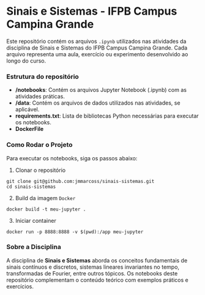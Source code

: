 # Sinais e Sistemas - IFPB Campus Campina Grande

Este repositório contém os arquivos `.ipynb` utilizados nas atividades da disciplina de Sinais e Sistemas do IFPB Campus Campina Grande. Cada arquivo representa uma aula, exercício ou experimento desenvolvido ao longo do curso.

### Estrutura do repositório

- **/notebooks**: Contém os arquivos Jupyter Notebook (.ipynb) com as atividades práticas.
- **/data**: Contém os arquivos de dados utilizados nas atividades, se aplicável.
- **requirements.txt**: Lista de bibliotecas Python necessárias para executar os notebooks.
- **DockerFile**
    
### Como Rodar o Projeto

Para executar os notebooks, siga os passos abaixo:

1. Clonar o repositório

```shell
git clone git@github.com:jmmarcoss/sinais-sistemas.git
cd sinais-sistemas
```

2. Build da imagem `Docker`
```shell
docker build -t meu-jupyter .
```

3. Iniciar container
```shell
docker run -p 8888:8888 -v $(pwd):/app meu-jupyter
```

### Sobre a Disciplina

A disciplina de **Sinais e Sistemas** aborda os conceitos fundamentais de sinais contínuos e discretos, sistemas lineares invariantes no tempo, transformadas de Fourier, entre outros tópicos. Os notebooks deste repositório complementam o conteúdo teórico com exemplos práticos e exercícios.


